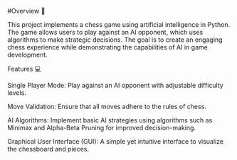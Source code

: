 #Overview :raised_hands:

This project implements a chess game using artificial intelligence in Python. 
The game allows users to play against an AI opponent, which uses algorithms to make strategic decisions. 
The goal is to create an engaging chess experience while demonstrating the capabilities of AI in game development.

Features :computer:

Single Player Mode: Play against an AI opponent with adjustable difficulty levels.

Move Validation: Ensure that all moves adhere to the rules of chess.

AI Algorithms: Implement basic AI strategies using algorithms such as Minimax and Alpha-Beta Pruning for improved decision-making.

Graphical User Interface (GUI): A simple yet intuitive interface to visualize the chessboard and pieces.
